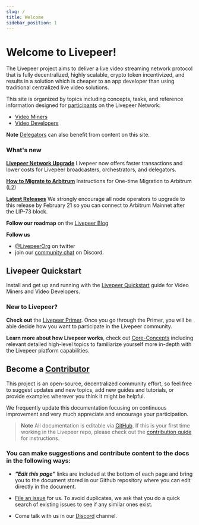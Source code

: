 ```yaml
---
slug: /
title: Welcome
sidebar_position: 1  
---
```


# Welcome to Livepeer!

The Livepeer project aims to deliver a live video streaming network protocol that is fully decentralized, highly scalable, crypto token incentivized, and results in a solution which is cheaper to an app developer than using traditional centralized live video solutions. 

This site is organized by topics including concepts, tasks, and reference information designed for [participants](/protocol/core-concepts/ecosystem-participants) on the Livepeer Network:

- [Video Miners](/video-miners/core-concepts/roles-and-responsibilities#types-of-video-miners)
- [Video Developers](/video-developers/overview)

**Note** [Delegators](/protocol/core-concepts/ecosystem-participants#delegator) can also benefit from content on this site.

### What's new

**[Livepeer Network Upgrade](https://medium.com/livepeer-blog/the-confluence-upgrade-is-live-3b6b342ea71e)**
Livepeer now offers faster transactions and lower costs for Livepeer broadcasters, orchestrators, and delegators.

**[How to Migrate to Arbitrum](https://docs.livepeer.org/video-miners/how-to-guides/l2-migration)** 
Instructions for One-time Migration to Arbitrum (L2)

**[Latest Releases](https://github.com/livepeer/go-livepeer/releases)** We strongly encourage all node operators to upgrade to this release by February 21 so you can connect to Arbitrum Mainnet after the LIP-73 block.

**Follow our roadmap** on the [Livepeer Blog](https://medium.com/livepeer-blog)

**Follow us** 
- [@LivepeerOrg](https://twitter.com/LivepeerOrg?ref_src=twsrc%5Egoogle%7Ctwcamp%5Eserp%7Ctwgr%5Eauthor) on twitter 
- join our [community chat](https://discord.gg/RR4kFAh) on Discord.

## Livepeer Quickstart
Install and get up and running with the [Livepeer Quickstart](/installation/install-livepeer) guide for Video Miners and Video Developers.

### New to Livepeer? 

**Check out** the [Livepeer Primer](https://livepeer.org/primer). Once you go through the Primer, you will be able decide how you want to participate in the Livepeer community.

**Learn more about how Livepeer works**, check out [Core-Concepts](/protocol/core-concepts/overview) including relevant detailed high-level topics to familiarize yourself more in-depth with the Livepeer platform capabilities.

<!---[Protocol Overview](/protocol/core-concepts/overview).--->


## Become a [Contributor](/contributing/overview) 

This project is an open-source, decentralized community effort, so feel free to suggest updates and new topics, add new guides and tutorials, or provide examples wherever you think it might be helpful.

We frequently update this documentation focusing on continuous improvement and very much appreciate and encourage your participation. 

> **Note** All documentation is editable via [GitHub](https://github.com/livepeer/livepeer-org/tree/master/docs). If this is your first time working in the Livepeer repo, please check out the [contribution guide](/contributing/overview) for instructions.

### You can make suggestions and contribute content to the docs in the following ways:

- ***"Edit this page"*** links are included at the bottom of each page and bring you to the document stored in our Github repository where you can edit directly in the document.  

- [File an issue](https://github.com/livepeer/docs) for us. To avoid duplicates, we ask that you do a quick search of existing issues to see if any similar ones exist.

- Come talk with us in our [Discord](https://discord.gg/uaPhtyrWsF) channel.